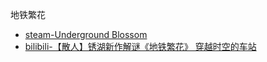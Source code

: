 地铁繁花
- [steam-Underground Blossom](https://store.steampowered.com/app/2291850/Underground_Blossom/)
- [bilibili-【散人】锈湖新作解谜《地铁繁花》 穿越时空的车站](https://www.bilibili.com/video/BV17w411m79B/)
